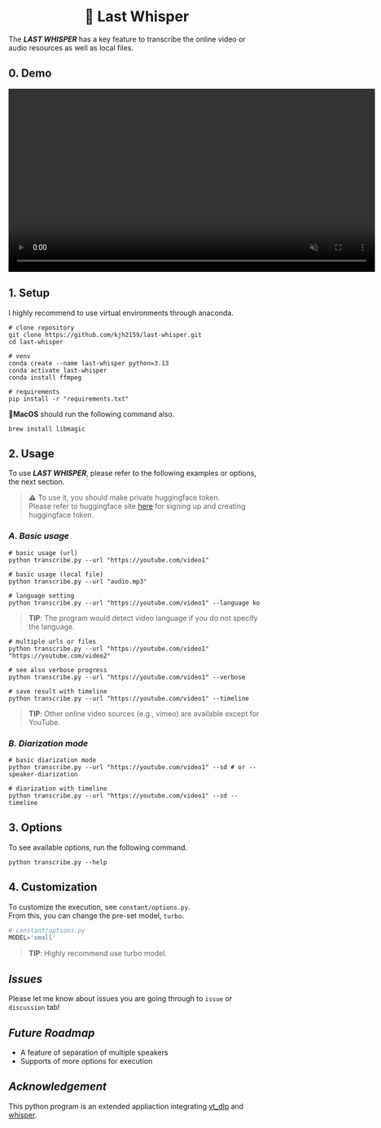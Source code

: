 <h1 align=center>
    🤫 Last Whisper
</h1>

The ***LAST WHISPER*** has a key feature to transcribe the online video or audio resources as well as local files.

## 0. Demo
<video controls muted playsinline width="720" src="https://github.com/user-attachments/assets/56b500f6-b06a-4fff-a612-c7498b4b0583"></video>

## 1. Setup

I highly recommend to use virtual environments through anaconda.
```shell
# clone repository
git clone https://github.com/kjh2159/last-whisper.git
cd last-whisper

# venv
conda create --name last-whisper python=3.13
conda activate last-whisper
conda install ffmpeg

# requirements
pip install -r "requirements.txt"
```

**🍎MacOS** should run the following command also.

```shell
brew install libmagic
```

## 2. Usage

To use ***LAST WHISPER***, please refer to the following examples or options, the next section. 
> **⚠️**
> To use it, you should make private huggingface token. 
> <br>Please refer to huggingface site [here](https://huggingface.co/) for signing up and creating huggingface token.

### *A. Basic usage*
```shell
# basic usage (url)
python transcribe.py --url "https://youtube.com/video1"
```

```shell
# basic usage (local file)
python transcribe.py --url "audio.mp3"
```

```shell
# language setting
python transcribe.py --url "https://youtube.com/video1" --language ko
```
> **TIP**: The program would detect video language if you do not specify the language.

```shell
# multiple urls or files
python transcribe.py --url "https://youtube.com/video1" "https://youtube.com/video2"
```

```shell
# see also verbose progress
python transcribe.py --url "https://youtube.com/video1" --verbose
```

```shell
# save result with timeline
python transcribe.py --url "https://youtube.com/video1" --timeline
```

> **TIP**: Other online video sources (e.g., vimeo) are available except for YouTube.

### *B. Diarization mode*
```shell
# basic diarization mode 
python transcribe.py --url "https://youtube.com/video1" --sd # or --speaker-diarization
```

```shell
# diarization with timeline
python transcribe.py --url "https://youtube.com/video1" --sd --timeline
```


## 3. Options

To see available options, run the following command.
```shell
python transcribe.py --help
```

## 4. Customization

To customize the execution, see `constant/options.py`.<br>
From this, you can change the pre-set model, `turbo`.
```py
# constant/options.py
MODEL='small'
```
> **TIP**: Highly recommend use turbo model.

## *Issues*

Please let me know about issues you are going through to `issue` or `discussion` tab!

## *Future Roadmap*

- A feature of separation of multiple speakers
- Supports of more options for execution

## *Acknowledgement*

This python program is an extended appliaction integrating [yt_dlp](https://github.com/yt-dlp/yt-dlp) and [whisper](https://github.com/openai/whisper).